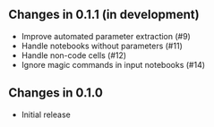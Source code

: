 ## Changes in 0.1.1 (in development)

* Improve automated parameter extraction (#9)
* Handle notebooks without parameters (#11)
* Handle non-code cells (#12)
* Ignore magic commands in input notebooks (#14)

## Changes in 0.1.0

* Initial release
